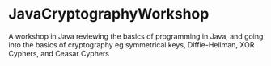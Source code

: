# JavaCryptographyWorkshop
A workshop in Java reviewing the basics of programming in Java, and going into the basics of cryptography eg symmetrical keys, Diffie-Hellman, XOR Cyphers, and Ceasar Cyphers

